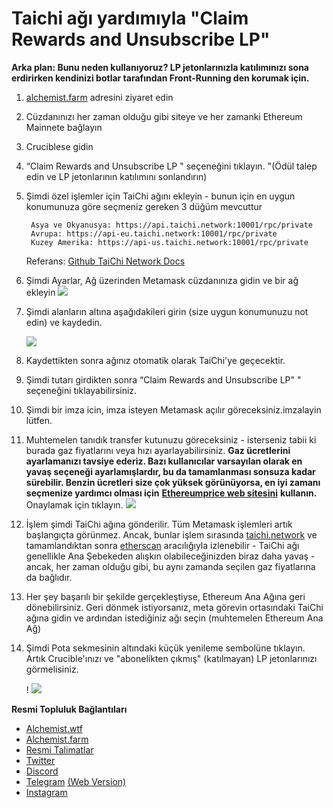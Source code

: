 # Taichi ağı yardımıyla "Claim Rewards and Unsubscribe LP"

**Arka plan: Bunu neden kullanıyoruz? LP jetonlarınızla katılımınızı sona erdirirken kendinizi botlar tarafından Front-Running den korumak için.**

1. [alchemist.farm](https://alchemist.farm/) adresini ziyaret edin 
2. Cüzdanınızı her zaman olduğu gibi siteye ve her zamanki Ethereum Mainnete bağlayın
3. Cruciblese gidin
4. “Claim Rewards and Unsubscribe LP " seçeneğini tıklayın. "\(Ödül talep edin ve LP jetonlarının katılımını sonlandırın\)
5. Şimdi özel işlemler için TaiChi ağını ekleyin - bunun için en uygun konumunuza göre seçmeniz gereken 3 düğüm mevcuttur

   ```text
    Asya ve Okyanusya: https://api.taichi.network:10001/rpc/private
    Avrupa: https://api-eu.taichi.network:10001/rpc/private
    Kuzey Amerika: https://api-us.taichi.network:10001/rpc/private
   ```

   Referans: [Github TaiChi Network Docs](https://github.com/Taichi-Network/docs/blob/master/sendPriveteTx_tutorial.md)

6. Şimdi Ayarlar, Ağ üzerinden Metamask cüzdanınıza gidin ve bir ağ ekleyin ![](https://i.imgur.com/JUe8Viw.png)
7. Şimdi alanların altına aşağıdakileri girin \(size uygun konumunuzu not edin\) ve kaydedin.

   ![](https://i.imgur.com/jd4dkPO.png)

8. Kaydettikten sonra ağınız otomatik olarak TaiChi'ye geçecektir.
9. Şimdi tutarı girdikten sonra “Claim Rewards and Unsubscribe LP" " seçeneğini tıklayabilirsiniz.
10. Şimdi bir imza icin, imza isteyen Metamask açılır göreceksiniz.imzalayin lütfen.
11. Muhtemelen tanıdık transfer kutunuzu göreceksiniz - isterseniz tabii ki burada gaz fiyatlarını veya hızı ayarlayabilirsiniz. **Gaz ücretlerini ayarlamanızı tavsiye ederiz. Bazı kullanıcılar varsayılan olarak en yavaş seçeneği ayarlamışlardır, bu da tamamlanması sonsuza kadar sürebilir. Benzin ücretleri size çok yüksek görünüyorsa, en iyi zamanı seçmenize yardımcı olması için** [**Ethereumprice web sitesini**](https://ethereumprice.org/gas/) **kullanın.** Onaylamak için tıklayın. ![](https://i.imgur.com/Onmpo3S.png)
12. İşlem şimdi TaiChi ağına gönderilir. Tüm Metamask işlemleri artık başlangıçta görünmez. Ancak, bunlar işlem sırasında [taichi.network](https://taichi.network/) ve tamamlandıktan sonra [etherscan](https://etherscan.io/) aracılığıyla izlenebilir - TaiChi ağı genellikle Ana Şebekeden alışkın olabileceğinizden biraz daha yavaş - ancak, her zaman olduğu gibi, bu aynı zamanda seçilen gaz fiyatlarına da bağlıdır.
13. Her şey başarılı bir şekilde gerçekleştiyse, Ethereum Ana Ağına geri dönebilirsiniz. Geri dönmek istiyorsanız, meta görevin ortasındaki TaiChi ağına gidin ve ardından istediğiniz ağı seçin \(muhtemelen Ethereum Ana Ağ\)
14. Şimdi Pota sekmesinin altındaki küçük yenileme sembolüne tıklayın. Artık Crucible'ınızı ve "abonelikten çıkmış" \(katılmayan\) LP jetonlarınızı görmelisiniz.

    ! ![](https://i.imgur.com/SqucjaH.png)

**Resmi Topluluk Bağlantıları**

* [Alchemist.wtf](http://alchemist.wtf)
* [Alchemist.farm](https://alchemist.farm)
* [Resmi Talimatlar](https://hackmd.io/@alchemistcoin)
* [Twitter](https://twitter.com/_alchemistcoin)
* [Discord](https://discord.com/invite/qWQQMMKjKe)
* [Telegram](https://t.me/alchemistcoin) [\(Web Version\)](https://web.telegram.org/#/im?p=@alchemistcoin)
* [Instagram](https://www.instagram.com/thealchemistcoin/)

